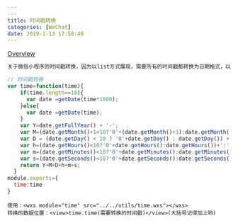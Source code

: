 ```yaml
---
---
title: 时间戳转换
categories: [WeChat]
date: 2019-1-13 17:58:40
---
```

[Overview](https://blog.csdn.net/curtain_Allure)
<!-- # [js](https://vjudge.net/problem/OpenJ_Bailian-1000)
code -->
```txt
关于微信小程序的时间戳转换，因为以list方式展现，需要所有的时间戳都转换为日期格式，以wxs文件格式封装一个时间戳转换,但是再wxs中，发现不能使用new Date();注意：在wxs中，使用getDate()代替
```
```js
// 时间戳转换
var time=function(time){
    if(time.length==10){
      var date =getDate(time*1000);
    }else{
      var date =getDate(time);
    }
    var Y=date.getFullYear() + '-';
    var M=(date.getMonth()+1<10?'0'+(date.getMonth()+1):date.getMonth()+1)+'-';
    var D = (date.getDay() < 10 ? '0'+date.getDay() : date.getDay()) + ' ';
    var h=(date.getHours()<10?'0'+date.getHours():date.getHours())+':';
    var m=(date.getMinutes()<10?'0'+date.getMinutes():date.getMinutes())+':';
    var s=(date.getSeconds()<10?'0'+date.getSeconds():date.getSeconds());
    return Y+M+D+h+m+s;
  }
module.exports={
  time:time
}
```
```wxml
使用：<wxs module="time" src="../../utils/time.wxs"></wxs>
转换的数据位置：<view>time.time(需要转换的时间戳)</view>(大括号记得加上哟)
```
